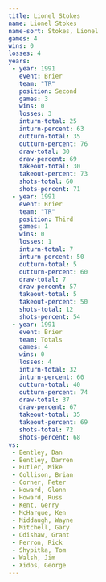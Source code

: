 ```yaml
---
title: Lionel Stokes
name: Lionel Stokes
name-sort: Stokes, Lionel
games: 4
wins: 0
losses: 4
years:
 - year: 1991
   event: Brier
   team: "TR"
   position: Second
   games: 3
   wins: 0
   losses: 3
   inturn-total: 25
   inturn-percent: 63
   outturn-total: 35
   outturn-percent: 76
   draw-total: 30
   draw-percent: 69
   takeout-total: 30
   takeout-percent: 73
   shots-total: 60
   shots-percent: 71
 - year: 1991
   event: Brier
   team: "TR"
   position: Third
   games: 1
   wins: 0
   losses: 1
   inturn-total: 7
   inturn-percent: 50
   outturn-total: 5
   outturn-percent: 60
   draw-total: 7
   draw-percent: 57
   takeout-total: 5
   takeout-percent: 50
   shots-total: 12
   shots-percent: 54
 - year: 1991
   event: Brier
   team: Totals
   games: 4
   wins: 0
   losses: 4
   inturn-total: 32
   inturn-percent: 60
   outturn-total: 40
   outturn-percent: 74
   draw-total: 37
   draw-percent: 67
   takeout-total: 35
   takeout-percent: 69
   shots-total: 72
   shots-percent: 68
vs:
 - Bentley, Dan
 - Bentley, Darren
 - Butler, Mike
 - Collison, Brian
 - Corner, Peter
 - Howard, Glenn
 - Howard, Russ
 - Kent, Gerry
 - McHargue, Ken
 - Middaugh, Wayne
 - Mitchell, Gary
 - Odishaw, Grant
 - Perron, Rick
 - Shypitka, Tom
 - Walsh, Jim
 - Xidos, George
---
```

